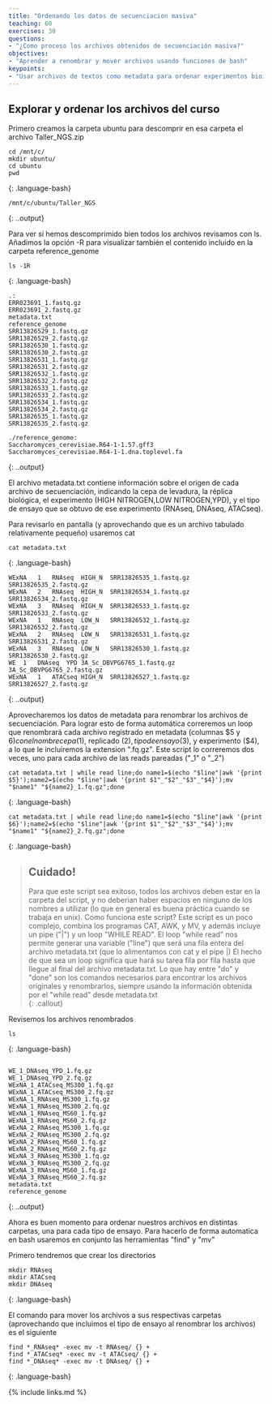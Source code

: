 ```yaml
---
title: "Ordenando los datos de secuenciacion masiva"
teaching: 60
exercises: 30
questions:
- "¿Como proceso los archivos obtenidos de secuenciación masiva?"
objectives:
- "Aprender a renombrar y mover archivos usando funciones de bash"
keypoints:
- "Usar archivos de textos como metadata para ordenar experimentos bioinformaticos"
---
```


## Explorar y ordenar los archivos del curso

Primero creamos la carpeta ubuntu para descomprir en esa carpeta el archivo Taller_NGS.zip
~~~
cd /mnt/c/
mkdir ubuntu/
cd ubuntu
pwd
~~~
{: .language-bash}

~~~
/mnt/c/ubuntu/Taller_NGS
~~~
{: ..output}


Para ver si hemos descomprimido bien todos los archivos revisamos con ls. Añadimos la opción -R para visualizar también el contenido incluido en la carpeta reference_genome

~~~
ls -1R
~~~
{: .language-bash}

~~~
.:
ERR023691_1.fastq.gz
ERR023691_2.fastq.gz
metadata.txt
reference_genome
SRR13826529_1.fastq.gz
SRR13826529_2.fastq.gz
SRR13826530_1.fastq.gz
SRR13826530_2.fastq.gz
SRR13826531_1.fastq.gz
SRR13826531_2.fastq.gz
SRR13826532_1.fastq.gz
SRR13826532_2.fastq.gz
SRR13826533_1.fastq.gz
SRR13826533_2.fastq.gz
SRR13826534_1.fastq.gz
SRR13826534_2.fastq.gz
SRR13826535_1.fastq.gz
SRR13826535_2.fastq.gz

./reference_genome:
Saccharomyces_cerevisiae.R64-1-1.57.gff3
Saccharomyces_cerevisiae.R64-1-1.dna.toplevel.fa
~~~
{: ..output}



El archivo metadata.txt contiene información sobre el origen de cada archivo de secuenciación, indicando la cepa de levadura, la réplica biológica, el experimento (HIGH NITROGEN,LOW NITROGEN,YPD), y el tipo de ensayo que se obtuvo de ese experimento (RNAseq, DNAseq, ATACseq).

Para revisarlo en pantalla (y aprovechando que es un archivo tabulado relativamente pequeño) usaremos cat


~~~
cat metadata.txt
~~~
{: .language-bash}


~~~
WExNA	1	RNAseq	HIGH_N	SRR13826535_1.fastq.gz	SRR13826535_2.fastq.gz
WExNA	2	RNAseq	HIGH_N	SRR13826534_1.fastq.gz	SRR13826534_2.fastq.gz
WExNA	3	RNAseq	HIGH_N	SRR13826533_1.fastq.gz	SRR13826533_2.fastq.gz
WExNA	1	RNAseq	LOW_N	SRR13826532_1.fastq.gz	SRR13826532_2.fastq.gz
WExNA	2	RNAseq	LOW_N	SRR13826531_1.fastq.gz	SRR13826531_2.fastq.gz
WExNA	3	RNAseq	LOW_N	SRR13826530_1.fastq.gz	SRR13826530_2.fastq.gz
WE	1	DNAseq	YPD	3A_Sc_DBVPG6765_1.fastq.gz	3A_Sc_DBVPG6765_2.fastq.gz
WExNA	1	ATACseq	HIGH_N	SRR13826527_1.fastq.gz	SRR13826527_2.fastq.gz
~~~
{: ..output}



Aprovecharemos los datos de metadata para renombrar los archivos de secuenciación. Para lograr esto de forma automática correremos un loop que renombrará cada archivo registrado en metadata (columnas $5 y $6) con el nombre cepa ($1), replicado ($2), tipo de ensayo($3), y experimento ($4), a lo que le incluiremos la extension ".fq.gz".
Este script lo correremos dos veces, uno para cada archivo de las reads pareadas ("_1" o "_2")


~~~
cat metadata.txt | while read line;do name1=$(echo "$line"|awk '{print $5}');name2=$(echo "$line"|awk '{print $1"_"$2"_"$3"_"$4}');mv "$name1" "${name2}_1.fq.gz";done
~~~
{: .language-bash}


~~~
cat metadata.txt | while read line;do name1=$(echo "$line"|awk '{print $6}');name2=$(echo "$line"|awk '{print $1"_"$2"_"$3"_"$4}');mv "$name1" "${name2}_2.fq.gz";done
~~~
{: .language-bash}

> ## Cuidado!
> Para que este script sea exitoso, todos los archivos deben estar en la carpeta del script, y no deberian haber espacios en ninguno de los nombres a utilizar (lo que en general es buena práctica cuando se trabaja en unix).
> Como funciona este script? 
> Este script es un poco complejo, combina los programas CAT, AWK, y MV, y además incluye un pipe ("|") y un loop "WHILE READ". El loop "while read" nos permite generar una variable ("line") que será una fila entera del archivo metadata.txt (que lo alimentamos con cat y el pipe |)
> El hecho de que sea un loop significa que hará su tarea fila por fila hasta que llegue al final del archivo metadata.txt. Lo que hay entre "do" y "done" son los comandos necesarios para encontrar los archivos originales y renombrarlos, siempre usando la información obtenida por el "while read" desde metadata.txt   
{: .callout}

Revisemos los archivos renombrados

~~~
ls
~~~
{: .language-bash}

~~~

WE_1_DNAseq_YPD_1.fq.gz
WE_1_DNAseq_YPD_2.fq.gz
WExNA_1_ATACseq_MS300_1.fq.gz
WExNA_1_ATACseq_MS300_2.fq.gz
WExNA_1_RNAseq_MS300_1.fq.gz
WExNA_1_RNAseq_MS300_2.fq.gz
WExNA_1_RNAseq_MS60_1.fq.gz
WExNA_1_RNAseq_MS60_2.fq.gz
WExNA_2_RNAseq_MS300_1.fq.gz
WExNA_2_RNAseq_MS300_2.fq.gz
WExNA_2_RNAseq_MS60_1.fq.gz
WExNA_2_RNAseq_MS60_2.fq.gz
WExNA_3_RNAseq_MS300_1.fq.gz
WExNA_3_RNAseq_MS300_2.fq.gz
WExNA_3_RNAseq_MS60_1.fq.gz
WExNA_3_RNAseq_MS60_2.fq.gz
metadata.txt
reference_genome
~~~
{: ..output}

Ahora es buen momento para ordenar nuestros archivos en distintas carpetas, una para cada tipo de ensayo. Para hacerlo de forma automatica en bash usaremos en conjunto las herramientas "find" y "mv"

Primero tendremos que crear los directorios 

~~~
mkdir RNAseq
mkdir ATACseq
mkdir DNAseq
~~~
{: .language-bash}


El comando para mover los archivos a sus respectivas carpetas (aprovechando que incluimos el tipo de ensayo al renombrar los archivos) es el siguiente



~~~
find *_RNAseq* -exec mv -t RNAseq/ {} +
find *_ATACseq* -exec mv -t ATACseq/ {} +
find *_DNAseq* -exec mv -t DNAseq/ {} +
~~~
{: .language-bash}








{% include links.md %}
